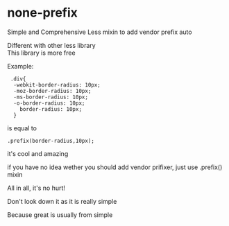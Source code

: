 none-prefix
===========

Simple and Comprehensive Less mixin to add vendor prefix auto   

Different with other less library    
This library is more free   

Example:
 
	 .div{
	  -webkit-border-radius: 10px;
	  -moz-border-radius: 10px;
	  -ms-border-radius: 10px;
	  -o-border-radius: 10px;
		border-radius: 10px;
	  }

is equal to

 	.prefix(border-radius,10px);
  
it's cool and amazing   

if you have no idea wether you should add vendor prifixer, just use .prefix() mixin

All in all, it's no hurt!
 
Don't look down it as it is really simple

Because great is usually from simple
